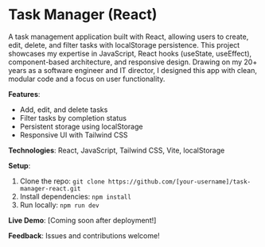 # Task Manager (React)

A task management application built with React, allowing users to create, edit, delete, and filter tasks with localStorage persistence. This project showcases my expertise in JavaScript, React hooks (useState, useEffect), component-based architecture, and responsive design. Drawing on my 20+ years as a software engineer and IT director, I designed this app with clean, modular code and a focus on user functionality.

**Features**:
- Add, edit, and delete tasks
- Filter tasks by completion status
- Persistent storage using localStorage
- Responsive UI with Tailwind CSS

**Technologies**: React, JavaScript, Tailwind CSS, Vite, localStorage

**Setup**:
1. Clone the repo: `git clone https://github.com/[your-username]/task-manager-react.git`
2. Install dependencies: `npm install`
3. Run locally: `npm run dev`

**Live Demo**: [Coming soon after deployment!]

**Feedback**: Issues and contributions welcome!

